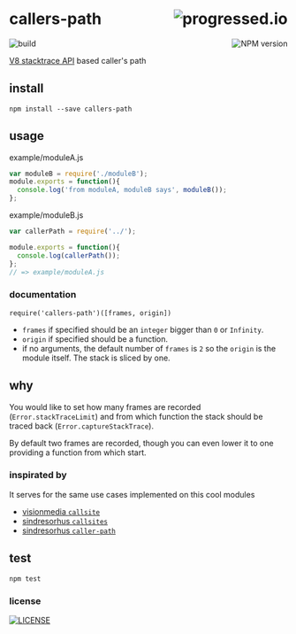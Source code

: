 # callers-path [<img alt="progressed.io" src="http://progressed.io/bar/99" align="right"/>](https://github.com/fehmicansaglam/progressed.io)

[<img alt="build" src="http://img.shields.io/travis/stringparser/callers-path/master.svg?style=flat-square" align="left"/>](https://travis-ci.org/stringparser/callers-path/builds)
[<img alt="NPM version" src="http://img.shields.io/npm/v/callers-path.svg?style=flat-square" align="right"/>](http://www.npmjs.org/package/callers-path)
<br>

[V8 stacktrace API](https://code.google.com/p/v8/wiki/JavaScriptStackTraceApi) based caller's path

## install

    npm install --save callers-path

## usage

example/moduleA.js

```js
var moduleB = require('./moduleB');
module.exports = function(){
  console.log('from moduleA, moduleB says', moduleB());
};
```

example/moduleB.js
```js
var callerPath = require('../');

module.exports = function(){
  console.log(callerPath());
};
// => example/moduleA.js
```

### documentation

`require('callers-path')([frames, origin])`

 - `frames` if specified should be an `integer` bigger than `0` or `Infinity`.
 - `origin` if specified should be a function.
 - if no arguments, the default number of `frames` is `2` so the `origin` is the module itself. The stack is sliced by one.

## why

You would like to set how many frames are recorded (`Error.stackTraceLimit`) and from which function the stack should be traced back (`Error.captureStackTrace`).

By default two frames are recorded, though you can even lower it to one providing a function from which start.

### inspirated by

It serves for the same use cases implemented on this cool modules

 - [visionmedia `callsite`](https://github.com/visionmedia/callsite)
 - [sindresorhus `callsites`](https://github.com/sindresorhus/callsites)
 - [sindresorhus `caller-path`](https://github.com/sindresorhus/caller-path)

## test

    npm test

### license

[<img alt="LICENSE" src="http://img.shields.io/npm/l/callers-path.svg?style=flat-square"/>](http://opensource.org/licenses/MIT)
